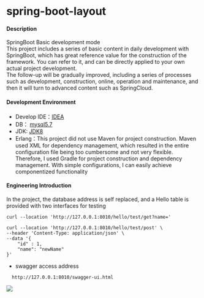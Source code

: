 # spring-boot-layout

#### Description
SpringBoot Basic development mode
<br/>
This project includes a series of basic content in daily development with SpringBoot, which has great reference value for the construction of the framework. You can refer to it, and can be directly applied to your own actual project development.
<br/>
The follow-up will be gradually improved, including a series of processes such as development, construction, online, operation and maintenance, and then it will turn to advanced content such as SpringCloud.

#### Development Environment
* Develop IDE：[IDEA](https://www.jetbrains.com/idea/download/)
* DB： [mysql5.7](https://dev.mysql.com/downloads/mysql/)
* JDK: [JDK8](https://www.oracle.com/java/technologies/downloads/#java8-linux)
* Erlang：This project did not use Maven for project construction. Maven used XML for dependency management, which resulted in the entire configuration file being too cumbersome and not very flexible. Therefore, I used Gradle for project construction and dependency management. With simple configurations, I can easily achieve componentized functionality

#### Engineering Introduction
In the project, the database address is self replaced, and a Hello table is provided with two interfaces for testing
<br/>
```shell script
curl --location 'http://127.0.0.1:8010/hello/test/get?name='
```
```shell script
curl --location 'http://127.0.0.1:8010/hello/test/post' \
--header 'Content-Type: application/json' \
--data '{
    "id" : 1,
    "name": "newName"
}'
```
* swagger access address
```shell script
  http://127.0.0.1:8010/swagger-ui.html
```
![](https://upload-images.jianshu.io/upload_images/8396943-3c2757ff87212c69.png?imageMogr2/auto-orient/strip%7CimageView2/2/w/1240)                 
